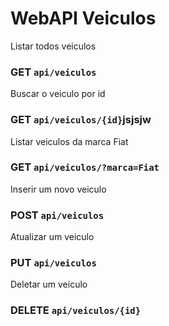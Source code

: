 # WebAPI Veiculos
 
Listar todos veiculos
### GET `api/veiculos`

Buscar o veiculo por id
### GET `api/veiculos/{id}`jsjsjw

Listar veiculos da marca Fiat
### GET `api/veiculos/?marca=Fiat`

Inserir um novo veiculo
### POST `api/veiculos`

Atualizar um veiculo
### PUT `api/veiculos`

Deletar um veiculo
### DELETE `api/veiculos/{id}`
